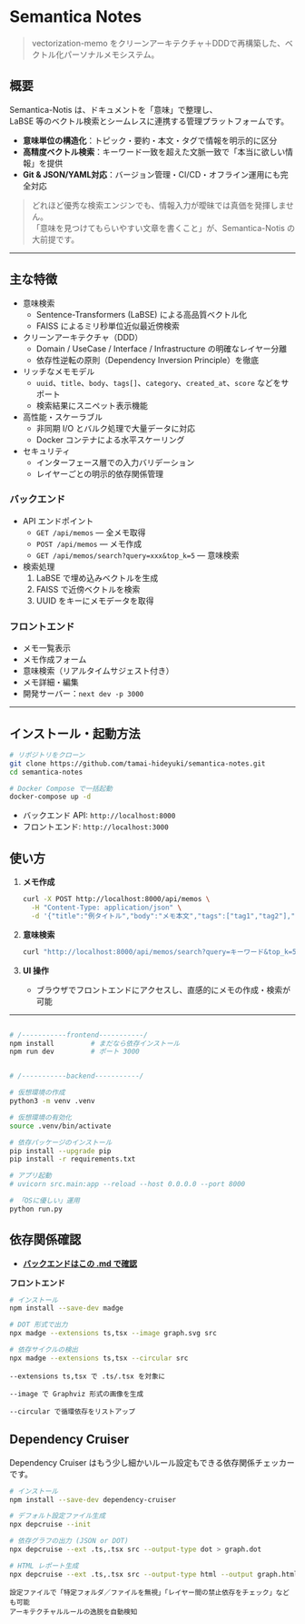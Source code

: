 # Semantica Notes

> vectorization-memo をクリーンアーキテクチャ＋DDDで再構築した、ベクトル化パーソナルメモシステム。


## 概要

Semantica-Notis は、ドキュメントを「意味」で整理し、  
LaBSE 等のベクトル検索とシームレスに連携する管理プラットフォームです。

-  **意味単位の構造化**：トピック・要約・本文・タグで情報を明示的に区分
-  **高精度ベクトル検索**：キーワード一致を超えた文脈一致で「本当に欲しい情報」を提供
-  **Git & JSON/YAML対応**：バージョン管理・CI/CD・オフライン運用にも完全対応

>  どれほど優秀な検索エンジンでも、情報入力が曖昧では真価を発揮しません。  
> 「意味を見つけてもらいやすい文章を書くこと」が、Semantica-Notis の大前提です。

---


## 主な特徴

* 意味検索
  * Sentence-Transformers (LaBSE) による高品質ベクトル化
  * FAISS によるミリ秒単位近似最近傍検索
* クリーンアーキテクチャ（DDD）
  * Domain / UseCase / Interface / Infrastructure の明確なレイヤー分離
  * 依存性逆転の原則（Dependency Inversion Principle）を徹底
* リッチなメモモデル
  * `uuid`、`title`、`body`、`tags[]`、`category`、`created_at`、`score` などをサポート
  * 検索結果にスニペット表示機能
* 高性能・スケーラブル
  * 非同期 I/O とバルク処理で大量データに対応
  * Docker コンテナによる水平スケーリング
* セキュリティ
  * インターフェース層での入力バリデーション
  * レイヤーごとの明示的依存関係管理

### バックエンド

* API エンドポイント
  * `GET /api/memos` — 全メモ取得
  * `POST /api/memos` — メモ作成
  * `GET /api/memos/search?query=xxx&top_k=5` — 意味検索
* 検索処理
  1. LaBSE で埋め込みベクトルを生成
  2. FAISS で近傍ベクトルを検索
  3. UUID をキーにメモデータを取得

### フロントエンド

* メモ一覧表示
* メモ作成フォーム
* 意味検索（リアルタイムサジェスト付き）
* メモ詳細・編集
* 開発サーバー：`next dev -p 3000`

---

## インストール・起動方法

```bash
# リポジトリをクローン
git clone https://github.com/tamai-hideyuki/semantica-notes.git
cd semantica-notes

# Docker Compose で一括起動
docker-compose up -d
```

* バックエンド API: `http://localhost:8000`
* フロントエンド: `http://localhost:3000`

## 使い方

1. **メモ作成**

   ```bash
   curl -X POST http://localhost:8000/api/memos \
     -H "Content-Type: application/json" \
     -d '{"title":"例タイトル","body":"メモ本文","tags":["tag1","tag2"],"category":"カテゴリ"}'
   ```
2. **意味検索**

   ```bash
   curl "http://localhost:8000/api/memos/search?query=キーワード&top_k=5"
   ```
3. **UI 操作**

    * ブラウザでフロントエンドにアクセスし、直感的にメモの作成・検索が可能

---

```bash

# /-----------frontend-----------/
npm install         # まだなら依存インストール
npm run dev         # ポート 3000 


# /-----------backend-----------/

# 仮想環境の作成
python3 -m venv .venv

# 仮想環境の有効化
source .venv/bin/activate

# 依存パッケージのインストール
pip install --upgrade pip
pip install -r requirements.txt

# アプリ起動
# uvicorn src.main:app --reload --host 0.0.0.0 --port 8000

# 「OSに優しい」運用
python run.py
```

## 依存関係確認
- [**バックエンドはこの .md で確認**](./apps/backend/dependency_analyzer/docs/docs01.md)


**フロントエンド**

```bash
# インストール
npm install --save-dev madge

# DOT 形式で出力
npx madge --extensions ts,tsx --image graph.svg src

# 依存サイクルの検出
npx madge --extensions ts,tsx --circular src
```

```text
--extensions ts,tsx で .ts/.tsx を対象に

--image で Graphviz 形式の画像を生成

--circular で循環依存をリストアップ
```
## Dependency Cruiser
Dependency Cruiser はもう少し細かいルール設定もできる依存関係チェッカーです。
```bash
# インストール
npm install --save-dev dependency-cruiser

# デフォルト設定ファイル生成
npx depcruise --init

# 依存グラフの出力 (JSON or DOT)
npx depcruise --ext .ts,.tsx src --output-type dot > graph.dot

# HTML レポート生成
npx depcruise --ext .ts,.tsx src --output-type html --output graph.html
```

```text
設定ファイルで「特定フォルダ／ファイルを無視」「レイヤー間の禁止依存をチェック」なども可能
アーキテクチャルルールの逸脱を自動検知
```